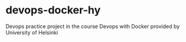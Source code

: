 # devops-docker-hy
Devops practice project in the course Devops with Docker provided by University of Helsinki
